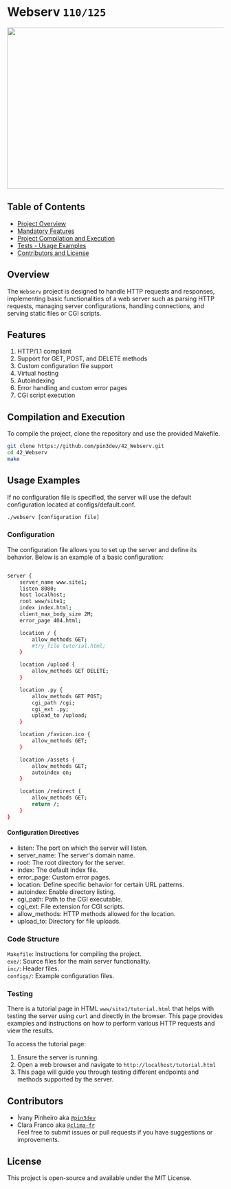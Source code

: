 # Webserv `110/125`

<p align="center">
  <img src="" width="600" height="375" />
</p>

## Table of Contents  
- [Project Overview](#overview)  
- [Mandatory Features](#features)  
- [Project Compilation and Execution](#compilation-and-execution)  
- [Tests -  Usage Examples](#usage-examples)  
- [Contributors and License](#contributors)  


## Overview  

The `Webserv` project is designed to handle HTTP requests and responses, implementing basic functionalities of a web server 
such as parsing HTTP requests, managing server configurations, handling connections, and serving static files or CGI scripts.  

## Features  
1. HTTP/1.1 compliant
2. Support for GET, POST, and DELETE methods
3. Custom configuration file support
4. Virtual hosting
5. Autoindexing  
6. Error handling and custom error pages  
7. CGI script execution
 
## Compilation and Execution
To compile the project, clone the repository and use the provided Makefile.  

```bash
git clone https://github.com/pin3dev/42_Webserv.git   
cd 42_Webserv  
make
```

## Usage Examples
If no configuration file is specified, the server will use the default configuration located at configs/default.conf.
```bash
./webserv [configuration file]
```

### Configuration
The configuration file allows you to set up the server and define its behavior. Below is an example of a basic configuration:

```bash

server {
	server_name www.site1;
	listen 8080;
	host localhost;
	root www/site1;
	index index.html;
	client_max_body_size 2M;
	error_page 404.html;

	location / {
		allow_methods GET;
		#try_file tutorial.html;
	}

	location /upload {
		allow_methods GET DELETE;
	}

	location .py {
		allow_methods GET POST;
		cgi_path /cgi;
		cgi_ext .py;
		upload_to /upload;
	}

	location /favicon.ico {
		allow_methods GET;
	}

	location /assets {
		allow_methods GET;
		autoindex on;
	}

	location /redirect {
		allow_methods GET;
		return /;
	}
}
```
#### Configuration Directives
- listen: The port on which the server will listen.
- server_name: The server's domain name.
- root: The root directory for the server.
- index: The default index file.
- error_page: Custom error pages.
- location: Define specific behavior for certain URL patterns.
- autoindex: Enable directory listing.
- cgi_path: Path to the CGI executable.
- cgi_ext: File extension for CGI scripts.
- allow_methods: HTTP methods allowed for the location.
- upload_to: Directory for file uploads.
  
### Code Structure
`Makefile`: Instructions for compiling the project.  
`exe/`: Source files for the main server functionality.  
`inc/`: Header files.  
`configs/`: Example configuration files.  

### Testing
There is a tutorial page in HTML `www/site1/tutorial.html` that helps with testing the server using `curl` and directly in the browser. 
This page provides examples and instructions on how to perform various HTTP requests and view the results.  

To access the tutorial page:

1. Ensure the server is running.
2. Open a web browser and navigate to `http://localhost/tutorial.html`
3. This page will guide you through testing different endpoints and methods supported by the server.

## Contributors

* Ívany Pinheiro aka [`@pin3dev`](https://github.com/pin3dev)  
* Clara Franco aka [`@clima-fr`](https://github.com/clima-fr)  
Feel free to submit issues or pull requests if you have suggestions or improvements.

## License
This project is open-source and available under the MIT License.
